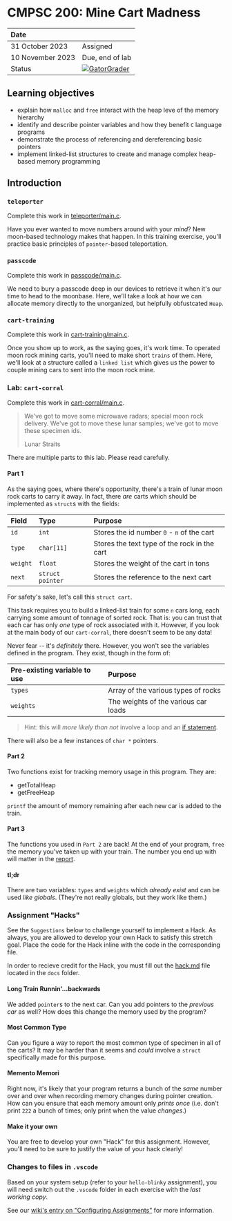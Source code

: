 # CMPSC 200: Mine Cart Madness

| Date              |          |
|:------------------|:---------|
| 31 October 2023 | Assigned  |
| 10 November 2023| Due, end of lab       |
| Status           | [![GatorGrader](../../actions/workflows/main.yml/badge.svg)](../../actions/workflows/main.yml) |


## Learning objectives

* explain how `malloc` and `free` interact with the heap leve of the memory hierarchy
* identify and describe pointer variables and how they benefit `C` language programs
* demonstrate the process of referencing and dereferencing basic pointers
* implement linked-list structures to create and manage complex heap-based memory programming

## Introduction

### `teleporter`

Complete this work in [teleporter/main.c](teleporter/main.c).

Have you ever wanted to move numbers around with your _mind_? New moon-based technology makes that happen. In this training exercise, you'll practice basic principles of `pointer`-based teleportation.

### `passcode`

Complete this work in [passcode/main.c](passcode/main.c).

We need to bury a passcode deep in our devices to retrieve it when it's our time to head to the moonbase. Here, we'll take a look at how we can allocate memory directly to the unorganized, but helpfully obfustcated `Heap`.

### `cart-training`

Complete this work in [cart-training/main.c](cart-training/main.c).

Once you show up to work, as the saying goes, it's work time. To operated moon rock mining carts, you'll need to make short `trains` of them. Here, we'll look at a structure called a `linked list` which gives us the power to couple mining cars to sent into the moon rock mine.

### Lab: `cart-corral`

Complete this work in [cart-corral/main.c](cart-corral/main.c).

> We've got to move some microwave radars; special moon rock delivery. We've got to move these lunar samples; we've got to move these specimen ids.
>
> Lunar Straits

There are multiple parts to this lab. Please read carefully.

#### Part 1

As the saying goes, where there's opportunity, there's a train of lunar moon rock carts to carry it away. In fact, there _are_ carts which should be implemented as `struct`s with the fields:

|Field |Type | Purpose |
|:-----|:----|:--------|
|`id`|`int`| Stores the id number `0` - `n` of the cart |
|`type`|`char[11]` | Stores the text type of the rock in the cart |
|`weight`|`float`| Stores the weight of the cart in tons |
|`next`| `struct pointer` | Stores the reference to the next cart |

For safety's sake, let's call this `struct cart`.

This task requires you to build a linked-list train for some `n` cars long, each carrying some amount of tonnage of sorted rock. That is: you can trust that each car has only _one_ type of rock associated with it. However, if you look at the main body of our `cart-corral`, there doesn't seem to be any data!

Never fear -- it's _definitely_ there. However, you won't see the variables defined in the program. They exist, though in the form of:

|Pre-existing variable to use| Purpose |
|:---------------------------|:--------|
|`types`                     | Array of the various types of rocks |
|`weights`                   | The weights of the various car loads|

> Hint: this will _more likely than not_ involve a loop and an [if statement](https://diveintosystems.org/book/C1-C_intro/conditionals.html).

There will also be a few instances of `char *` pointers.

#### Part 2

Two functions exist for tracking memory usage in this program. They are:

- getTotalHeap
- getFreeHeap

`printf` the amount of memory remaining after each new car is added to the train.

#### Part 3

The functions you used in `Part 2` are back! At the end of your program, `free` the memory you've taken up with your train. The number you end up with will matter in the [report](docs/report.md).


#### tl;dr

There are two variables: `types` and `weights` which _already exist_ and can be used _like globals_. (They're not really globals, but they work like them.)

### Assignment "Hacks"

See the `Suggestions` below to challenge yourself to implement a Hack. As always, you are allowed to develop
your own Hack to satisfy this stretch goal. Place the code for the Hack inline with the code in the corresponding
file.

In order to recieve credit for the Hack, you must fill out the [hack.md](docs/hack.md) file located in the
`docs` folder.

#### Long Train Runnin'...backwards

We added `pointer`s to the next car. Can you add pointers to the _previous car_ as well? How does this change the memory used by the program?

#### Most Common Type

Can you figure a way to report the most common type of specimen in all of the carts? It may be harder than it seems and _could_ involve a `struct` specifically made for this purpose.

#### Memento Memori

Right now, it's likely that your program returns a bunch of the _same_ number over and over when recording memory changes during pointer creation. How can you ensure that each memory amount only _prints once_ (i.e. don't print `222` a bunch of times; only print when the value _changes_.)

#### Make it your own

You are free to develop your own "Hack" for this assignment. However, you'll need to be sure to justify the value of your hack clearly!

### Changes to files in `.vscode`

Based on your system setup (refer to your `hello-blinky` assignment), you will need switch out the `.vscode` folder in each exercise with the _last working copy_.

See our [wiki's entry  on "Configuring Assignments"](https://github.com/allegheny-college-cmpsc-200-fall-2023/course-materials/wiki/03-Configuring-Assignments)
for more information.
